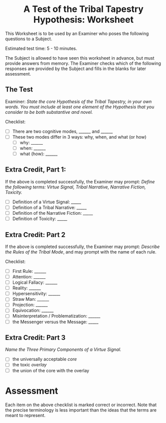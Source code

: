 <h1 align="center" >A Test of the Tribal Tapestry Hypothesis: Worksheet</h1>

This Worksheet is to be used by an Examiner who poses the following questions to a Subject.

Estimated test time: 5 - 10 minutes.

The Subject is allowed to have seen this worksheet in advance, but must provide answers from memory. The Examiner checks which of the following responses are provided by the Subject and fills in the blanks for later assessment.

## The Test

Examiner: *State the core Hypothesis of the Tribal Tapestry, in your own words. You must include at least one element of the Hypothesis that you consider to be both substantive and novel.*

Checklist:
- [ ] There are two cognitive modes, ______ and ______
- [ ] These two modes differ in 3 ways: why, when, and what (or how)
  - [ ] why: ______
  - [ ] when: ______
  - [ ] what (how): ______

## Extra Credit, Part 1:

If the above is completed successfully, the Examiner may prompt: *Define the following terms: Virtue Signal, Tribal Narrative, Narrative Fiction, Toxicity.*

- [ ] Definition of a Virtue Signal: _____
- [ ] Definition of a Tribal Narrative: _____
- [ ] Definition of the Narrative Fiction: _____
- [ ] Definition of Toxicity: _____

## Extra Credit: Part 2

If the above is completed successfully, the Examiner may prompt: *Describe the Rules of the Tribal Mode*, and may prompt with the name of each rule.

Checklist:
- [ ] First Rule: ______
- [ ] Attention: ______
- [ ] Logical Fallacy: ______
- [ ] Reality: ______
- [ ] Hypersensitivity: ______
- [ ] Straw Man: ______
- [ ] Projection: ______
- [ ] Equivocation: ______
- [ ] Misinterpretation / Problematization: ______
- [ ] the Messenger versus the Message: _____

## Extra Credit: Part 3

*Name the Three Primary Components of a Virtue Signal.*
- [ ] the universally acceptable *core*
- [ ] the toxic *overlay*
- [ ] the union of the core with the overlay

# Assessment

Each item on the above checklist is marked correct or incorrect. Note that the precise terminology is less important than the ideas that the terms are meant to represent.

